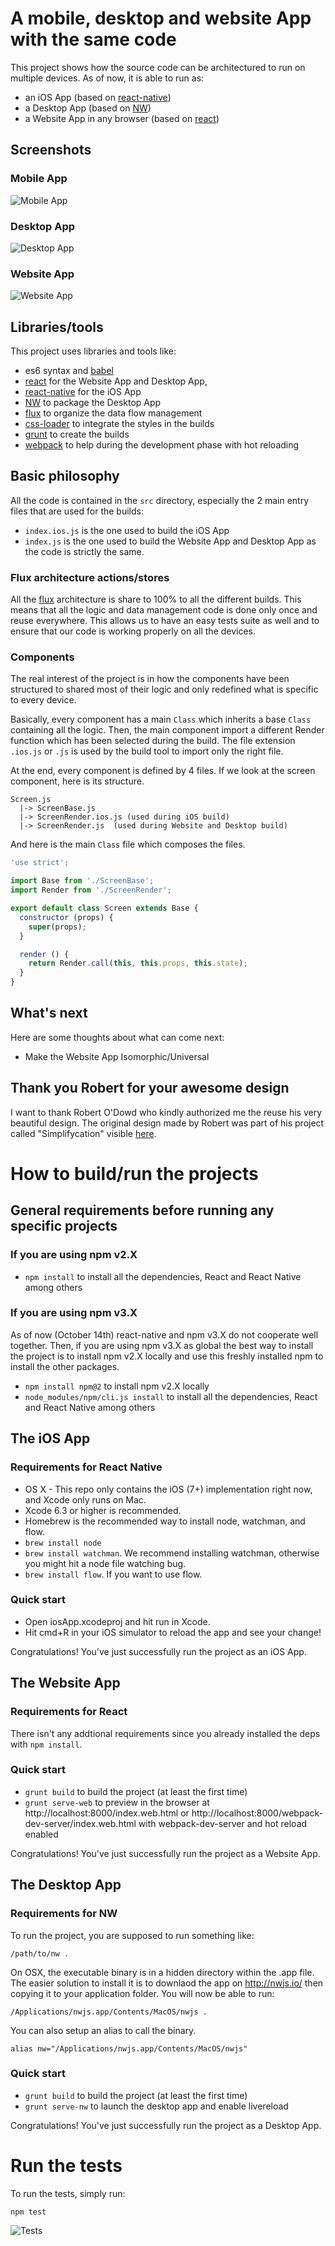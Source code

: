# A mobile, desktop and website App with the same code

This project shows how the source code can be architectured to run on multiple devices. As of now, it is able to run as:

- an iOS App (based on [react-native](https://facebook.github.io/react-native))
- a Desktop App (based on [NW](http://nwjs.io))
- a Website App in any browser (based on [react](https://facebook.github.io/react))

## Screenshots

### Mobile App

![Mobile App](images/mobile-app.png "Mobile App")

### Desktop App

![Desktop App](images/desktop-app.png "Desktop App")

### Website App

![Website App](images/website-app.png "Website App")

## Libraries/tools

This project uses libraries and tools like:
- es6 syntax and [babel](https://babeljs.io)
- [react](https://facebook.github.io/react) for the Website App and Desktop App,
- [react-native](https://facebook.github.io/react-native) for the iOS App
- [NW](http://nwjs.io) to package the Desktop App
- [flux](https://facebook.github.io/flux) to organize the data flow management
- [css-loader](https://github.com/webpack/css-loader) to integrate the styles in the builds
- [grunt](http://gruntjs.com) to create the builds
- [webpack](https://webpack.github.io) to help during the development phase with hot reloading

## Basic philosophy

All the code is contained in the `src` directory, especially the 2 main entry files that are used for the builds:
- `index.ios.js` is the one used to build the iOS App
-  `index.js` is the one used to build the Website App and Desktop App as the code is strictly the same.

### Flux architecture actions/stores

All the [flux](https://facebook.github.io/flux) architecture is share to 100% to all the different builds. This means that all the logic and data management code is done only once and reuse everywhere. This allows us to have an easy tests suite as well and to ensure that our code is working properly on all the devices.

### Components

The real interest of the project is in how the components have been structured to shared most of their logic and only redefined what is specific to every device.

Basically, every component has a main `Class` which inherits a base `Class` containing all the logic. Then, the main component import a different Render function which has been selected during the build. The file extension `.ios.js` or `.js` is used by the build tool to import only the right file.

At the end, every component is defined by 4 files. If we look at the screen component, here is its structure.

```
Screen.js
  |-> ScreenBase.js
  |-> ScreenRender.ios.js (used during iOS build)
  |-> ScreenRender.js  (used during Website and Desktop build)
```

And here is the main `Class` file which composes the files.

```js
'use strict';

import Base from './ScreenBase';
import Render from './ScreenRender';

export default class Screen extends Base {
  constructor (props) {
    super(props);
  }

  render () {
    return Render.call(this, this.props, this.state);
  }
}
```

## What's next

Here are some thoughts about what can come next:

- Make the Website App Isomorphic/Universal

## Thank you Robert for your awesome design

I want to thank Robert O'Dowd who kindly authorized me the reuse his very beautiful design. The original design made by Robert was part of his project called "Simplifycation" visible [here](https://dribbble.com/shots/1973851-Simplifycation).

# How to build/run the projects

## General requirements before running any specific projects

### If you are using npm v2.X

- `npm install` to install all the dependencies, React and React Native among others


### If you are using npm v3.X

As of now (October 14th) react-native and npm v3.X do not cooperate well together. Then, if you are using npm v3.X as global the best way to install the project is to install npm v2.X locally and use this freshly installed npm to install the other packages.

- `npm install npm@2` to install npm v2.X locally
- `node_modules/npm/cli.js install` to install all the dependencies, React and React Native among others

## The iOS App

### Requirements for React Native

- OS X - This repo only contains the iOS (7+) implementation right now, and Xcode only runs on Mac.
- Xcode 6.3 or higher is recommended.
- Homebrew is the recommended way to install node, watchman, and flow.
- `brew install node`
- `brew install watchman`. We recommend installing watchman, otherwise you might hit a node file watching bug.
- `brew install flow`. If you want to use flow.

### Quick start

- Open iosApp.xcodeproj and hit run in Xcode.
- Hit cmd+R in your iOS simulator to reload the app and see your change!

Congratulations! You've just successfully run the project as an iOS App.

## The Website App

### Requirements for React

There isn't any addtional requirements since you already installed the deps with `npm install`.

### Quick start

- `grunt build` to build the project (at least the first time)
- `grunt serve-web` to preview in the browser at http://localhost:8000/index.web.html or http://localhost:8000/webpack-dev-server/index.web.html with webpack-dev-server and hot reload enabled

Congratulations! You've just successfully run the project as a Website App.

## The Desktop App

### Requirements for NW

To run the project, you are supposed to run something like:

`/path/to/nw .`

On OSX, the executable binary is in a hidden directory within the .app file. The easier solution to install it is to downlaod the app on http://nwjs.io/ then copying it to your application folder. You will now be able to run:

`/Applications/nwjs.app/Contents/MacOS/nwjs .`

You can also setup an alias to call the binary.

`alias nw="/Applications/nwjs.app/Contents/MacOS/nwjs"`

### Quick start

- `grunt build` to build the project (at least the first time)
- `grunt serve-nw` to launch the desktop app and enable livereload

Congratulations! You've just successfully run the project as a Desktop App.

# Run the tests

To run the tests, simply run:

```
npm test
```

![Tests](images/tests.png "Tests")
